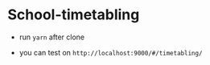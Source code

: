# School-timetabling

* run `yarn` after clone

* you can test on `http://localhost:9000/#/timetabling/`
